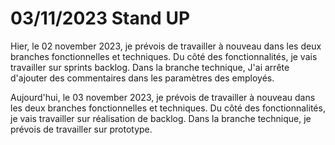 # 03/11/2023 Stand UP

Hier, le 02 november 2023, je prévois de travailler à nouveau dans les deux branches fonctionnelles et techniques. Du côté des fonctionnalités, je vais travailler sur sprints backlog. Dans la branche technique, J'ai arrête d'ajouter des commentaires dans les paramètres des employés.

Aujourd'hui, le 03 november 2023, je prévois de travailler à nouveau dans les deux branches fonctionnelles et techniques. Du côté des fonctionnalités, je vais travailler sur réalisation de backlog. Dans la branche technique, je prévois de travailler sur prototype.
